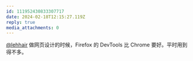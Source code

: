 ```yaml
---
id: 111952430833307717
date: 2024-02-18T12:15:27.119Z
reply: true
media_attachments: 0
---
```


[@lehhair](https://misskey.lehhair.net/@lehhair) 做网页设计的时候，Firefox 的 DevTools 比 Chrome 要好。平时用到得不多。

